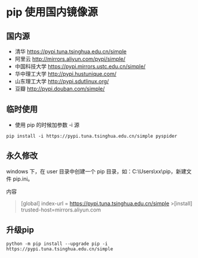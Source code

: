 # pip 使用国内镜像源

## 国内源

- 清华 https://pypi.tuna.tsinghua.edu.cn/simple
- 阿里云 http://mirrors.aliyun.com/pypi/simple/
- 中国科技大学 https://pypi.mirrors.ustc.edu.cn/simple/
- 华中理工大学 http://pypi.hustunique.com/
- 山东理工大学 http://pypi.sdutlinux.org/
- 豆瓣 http://pypi.douban.com/simple/

## 临时使用

- 使用 pip 的时候加参数 -i 源

```shell
pip install -i https://pypi.tuna.tsinghua.edu.cn/simple pyspider
```

## 永久修改

windows 下，在 user 目录中创建一个 pip 目录，如：C:\Users\xx\pip，新建文件 pip.ini。

内容

> [global]
> index-url = https://pypi.tuna.tsinghua.edu.cn/simple >[install]
> trusted-host=mirrors.aliyun.com


## 升级pip

```shell
python -m pip install --upgrade pip -i https://pypi.tuna.tsinghua.edu.cn/simple
```
